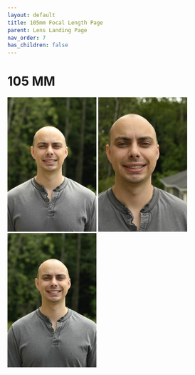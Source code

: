 ```yaml
---
layout: default
title: 105mm Focal Length Page
parent: Lens Landing Page
nav_order: 7
has_children: false
---
```


# 105 MM

<img src="/images/Head/105mm-prime.JPG" width="200"> <img src="/images/Head/58mm-prime-close.JPG" width="200"> <img src="/images/Body/105mm-prime.JPG" width="200"> 
